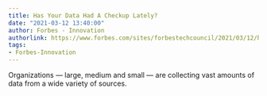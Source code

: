 ```yaml
---
title: Has Your Data Had A Checkup Lately?
date: "2021-03-12 13:40:00"
author: Forbes - Innovation
authorlink: https://www.forbes.com/sites/forbestechcouncil/2021/03/12/has-your-data-had-a-checkup-lately/
tags:
- Forbes-Innovation
---
```

Organizations — large, medium and small — are collecting vast amounts of data from a wide variety of sources.